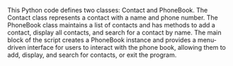 This Python code defines two classes: Contact and PhoneBook. The Contact class represents a contact with a name and phone number. The PhoneBook class maintains a list of contacts and has methods to add a contact, display all contacts, and search for a contact by name. The main block of the script creates a PhoneBook instance and provides a menu-driven interface for users to interact with the phone book, allowing them to add, display, and search for contacts, or exit the program.
